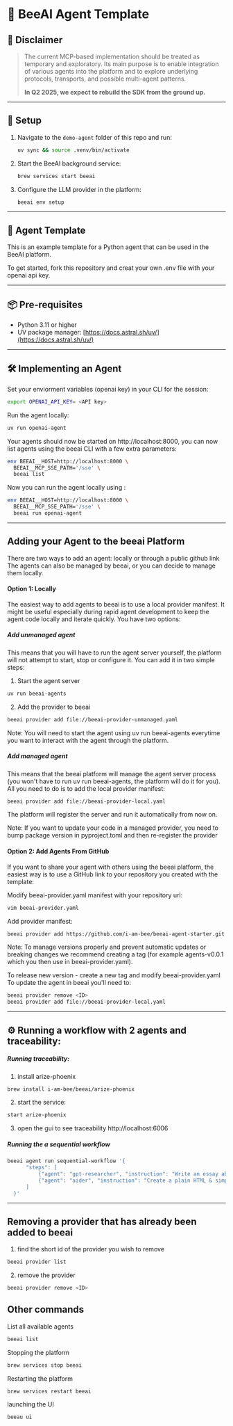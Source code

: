 # 🐝 BeeAI Agent Template

## 🚧 Disclaimer

> The current MCP-based implementation should be treated as temporary and exploratory. Its main purpose is to enable integration of various agents into the platform and to explore underlying protocols, transports, and possible multi-agent patterns.  
> 
> **In Q2 2025, we expect to rebuild the SDK from the ground up.**

---

## 🔧 Setup

1. Navigate to the `demo-agent` folder of this repo and run:

    ```bash
    uv sync && source .venv/bin/activate
    ```

2. Start the BeeAI background service:

    ```bash
    brew services start beeai
    ```

3. Configure the LLM provider in the platform:

    ```bash
    beeai env setup
    ```

---

## 🧠 Agent Template

This is an example template for a Python agent that can be used in the BeeAI platform.

To get started, fork this repository and creat your own .env file with your openai api key.

---

## 📦 Pre-requisites

- Python 3.11 or higher  
- UV package manager: [https://docs.astral.sh/uv/](https://docs.astral.sh/uv/)

---

## 🛠 Implementing an Agent
Set your enviorment variables (openai key) in your CLI for the session:
```bash
export OPENAI_API_KEY= <API key>
   ```
Run the agent locally:
```bash
uv run openai-agent
   ```
Your agents should now be started on http://localhost:8000, you can now list agents using the beeai CLI with a few extra parameters:


```bash
env BEEAI__HOST=http://localhost:8000 \
  BEEAI__MCP_SSE_PATH='/sse' \
  beeai list
   ```
Now you can run the agent locally using :
```bash
env BEEAI__HOST=http://localhost:8000 \
  BEEAI__MCP_SSE_PATH='/sse' \
  beeai run openai-agent
   ```

---

## Adding your Agent to the beeai Platform
There are two ways to add an agent: locally or through a public github link
The agents can also be managed by beeai, or you can decide to manage them locally.

#### Option 1: Locally
The easiest way to add agents to beeai is to use a local provider manifest. It might be useful especially during rapid agent development to keep the agent code locally and iterate quickly. You have two options:

##### Add unmanaged agent
This means that you will have to run the agent server yourself, the platform will not attempt to start, stop or configure it. You can add it in two simple steps:

1. Start the agent server 
```bash
uv run beeai-agents
   ```
2. Add the provider to beeai
```bash
beeai provider add file://beeai-provider-unmanaged.yaml
   ```
Note: You will need to start the agent using uv run beeai-agents everytime you want to interact with the agent through the platform.

##### Add managed agent

This means that the beeai platform will manage the agent server process (you won't have to run uv run beeai-agents, the platform will do it for you). All you need to do is to add the local provider manifest:
```bash
beeai provider add file://beeai-provider-local.yaml
   ```

The platform will register the server and run it automatically from now on.

Note: If you want to update your code in a managed provider, you need to bump package version in pyproject.toml and then re-register the provider

#### Option 2: Add Agents From GitHub
If you want to share your agent with others using the beeai platform, the easiest way is to use a GitHub link to your repository you created with the template:

Modify beeai-provider.yaml manifest with your repository url:
```bash
vim beeai-provider.yaml
   ```

Add provider manifest:
```bash
beeai provider add https://github.com/i-am-bee/beeai-agent-starter.git
   ```

Note: To manage versions properly and prevent automatic updates or breaking changes we recommend creating a tag (for example agents-v0.0.1 which you then use in beeai-provider.yaml).

To release new version - create a new tag and modify beeai-provider.yaml
To update the agent in beeai you'll need to:

```bash
beeai provider remove <ID>
beeai provider add file://beeai-provider-local.yaml
   ```
---
## ⚙️ Running a workflow with 2 agents and traceability:
##### Running traceability:
1. install arize-phoenix
```bash
brew install i-am-bee/beeai/arize-phoenix
   ```
2. start the service:
```bash
start arize-phoenix
   ```
3. open the gui to see traceability http://localhost:6006

##### Running the a sequential workflow
```bash
beeai agent run sequential-workflow '{
      "steps": [
          {"agent": "gpt-researcher", "instruction": "Write an essay about AI agents."},
          {"agent": "aider", "instruction": "Create a plain HTML & simple CSS styled website based on the provided essay."}
      ]
  }'
   ```
---
## Removing a provider that has already been added to beeai
1. find the short id of the provider you wish to remove
```bash
beeai provider list 
   ```
2. remove the provider
```bash
beeai provider remove <ID> 
```

## Other commands
List all available agents
```bash
beeai list 
   ```
 Stopping the platform
 ```bash
brew services stop beeai
   ```
Restarting the platform
```bash
brew services restart beeai
   ```
launching the UI
 ```bash
beeau ui
   ```
